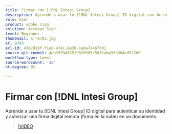 ```yaml
---
title: Firmar con [!DNL Intesi Group]
description: Aprende a usar tu [!DNL Intesi Group] ID digital con Acrobat Sign
role: User
product: adobe sign
solution: Acrobat Sign
level: Beginner
thumbnail: KT-8703.jpg
kt: 8703
exl-id: 43e7d19f-f1e8-47ec-8e30-1aba7a467d01
source-git-commit: 4ebf9594025f98f0505c58f1ab43fb864ed51206
workflow-type: tm+mt
source-wordcount: '36'
ht-degree: 0%

---
```


# Firmar con [!DNL Intesi Group]

Aprende a usar tu [!DNL Intesi Group] ID digital para autenticar su identidad y autorizar una firma digital remota (firma en la nube) en un documento.

>[!VIDEO](https://video.tv.adobe.com/v/336989?quality=12&learn=on&hidetitle=true)
